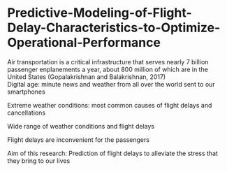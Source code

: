 # Predictive-Modeling-of-Flight-Delay-Characteristics-to-Optimize-Operational-Performance



Air transportation is a critical infrastructure that serves nearly 7 billion passenger enplanements a year, about 800 million of which are in the United States (Gopalakrishnan and Balakrishnan, 2017)				
Digital age: minute news and weather from all over the world sent to our smartphones

Extreme weather conditions: most common causes of flight delays and cancellations

Wide range of weather conditions and flight delays

Flight delays are inconvenient for the passengers 

Aim of this research: Prediction of flight delays to alleviate the stress that they bring to our lives
